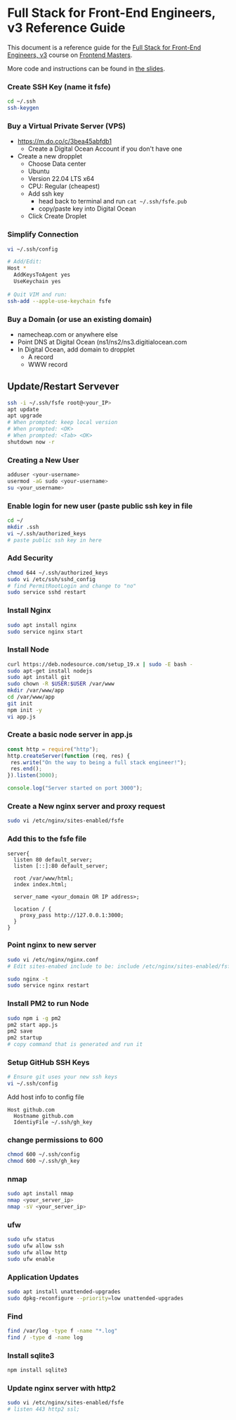 # Full Stack for Front-End Engineers, v3 Reference Guide

This document is a reference guide for the [Full Stack for Front-End Engineers, v3](https://frontendmasters.com/courses/fullstack-v3/) course on [Frontend Masters](https://frontendmasters.com/). 

More code and instructions can be found in [the slides](https://static.frontendmasters.com/assets/courses/2023-04-18-fullstack-v3/fullstack-v3-slides.pdf).

### Create SSH Key (name it fsfe)
```bash
cd ~/.ssh
ssh-keygen
```

### Buy a Virtual Private Server (VPS)
- https://m.do.co/c/3bea45abfdb1
  - Create a Digital Ocean Account if you don't have one
- Create a new dropplet
  - Choose Data center
  - Ubuntu
  - Version 22.04 LTS x64
  - CPU: Regular (cheapest)
  - Add ssh key
    - head back to terminal and run `cat ~/.ssh/fsfe.pub`
    - copy/paste key into Digital Ocean
  - Click Create Droplet
  
### Simplify Connection
```bash
vi ~/.ssh/config

# Add/Edit:
Host *
  AddKeysToAgent yes
  UseKeychain yes
  
# Quit VIM and run:
ssh-add --apple-use-keychain fsfe
```

### Buy a Domain (or use an existing domain)
- namecheap.com or anywhere else
- Point DNS at Digital Ocean (ns1/ns2/ns3.digitialocean.com
- In Digital Ocean, add domain to dropplet
  - A record
  - WWW record

## Update/Restart Servever
```bash
ssh -i ~/.ssh/fsfe root@<your_IP>
apt update
apt upgrade
# When prompted: keep local version
# When prompted: <OK>
# When prompted: <Tab> <OK>
shutdown now -r
```

### Creating a New User
```bash
adduser <your-username>
usermod -aG sudo <your-username>
su <your_username>
```

### Enable login for new user (paste public ssh key in file
```bash
cd ~/
mkdir .ssh
vi ~/.ssh/authorized_keys
# paste public ssh key in here
```

### Add Security
```bash
chmod 644 ~/.ssh/authorized_keys
sudo vi /etc/ssh/sshd_config
# find PermitRootLogin and change to "no"
sudo service sshd restart
```

### Install Nginx
```bash
sudo apt install nginx
sudo service nginx start
```

### Install Node
```bash
curl https://deb.nodesource.com/setup_19.x | sudo -E bash -
sudo apt-get install nodejs
sudo apt install git
sudo chown -R $USER:$USER /var/www
mkdir /var/www/app
cd /var/www/app
git init
npm init -y
vi app.js
```

### Create a basic node server in app.js
```js
const http = require("http");
http.createServer(function (req, res) {
 res.write("On the way to being a full stack engineer!");
 res.end();
}).listen(3000);

console.log("Server started on port 3000");
```

### Create a New nginx server and proxy request
```bash
sudo vi /etc/nginx/sites-enabled/fsfe
```

### Add this to the fsfe file
```
server{
  listen 80 default_server;
  listen [::]:80 default_server;
  
  root /var/www/html;
  index index.html;
  
  server_name <your_domain OR IP address>;
  
  location / {
    proxy_pass http://127.0.0.1:3000;
  }
}
```

### Point nginx to new server
```bash
sudo vi /etc/nginx/nginx.conf
# Edit sites-enabed include to be: include /etc/nginx/sites-enabled/fsfe;

sudo nginx -t
sudo service nginx restart
```

### Install PM2 to run Node
```bash
sudo npm i -g pm2
pm2 start app.js
pm2 save
pm2 startup
# copy command that is generated and run it
```

### Setup GitHub SSH Keys
```bash
# Ensure git uses your new ssh keys
vi ~/.ssh/config 
```

Add host info to config file
```
Host github.com
  Hostname github.com
  IdentiyFile ~/.ssh/gh_key
```

### change permissions to 600
```bash
chmod 600 ~/.ssh/config
chmod 600 ~/.ssh/gh_key
```

### nmap
```bash
sudo apt install nmap
nmap <your_server_ip>
nmap -sV <your_server_ip>
```

### ufw
```bash
sudo ufw status
sudo ufw allow ssh
sudo ufw allow http
sudo ufw enable
```

### Application Updates
```bash
sudo apt install unattended-upgrades
sudo dpkg-reconfigure --priority=low unattended-upgrades
```

### Find
```bash
find /var/log -type f -name "*.log"
find / -type d -name log
```

### Install sqlite3
```bash
npm install sqlite3
```

### Update nginx server with http2
```bash
sudo vi /etc/nginx/sites-enabled/fsfe
# listen 443 http2 ssl;
```

